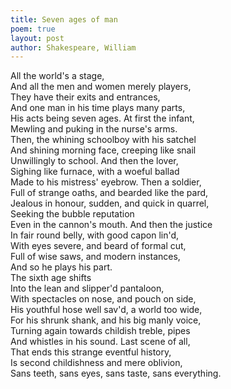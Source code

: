 ```yaml
---
title: Seven ages of man
poem: true
layout: post
author: Shakespeare, William
---
```

All the world's a stage,  
And all the men and women merely players,  
They have their exits and entrances,  
And one man in his time plays many parts,  
His acts being seven ages. At first the infant,  
Mewling and puking in the nurse's arms.  
Then, the whining schoolboy with his satchel  
And shining morning face, creeping like snail  
Unwillingly to school. And then the lover,  
Sighing like furnace, with a woeful ballad  
Made to his mistress' eyebrow. Then a soldier,  
Full of strange oaths, and bearded like the pard,  
Jealous in honour, sudden, and quick in quarrel,  
Seeking the bubble reputation  
Even in the cannon's mouth. And then the justice  
In fair round belly, with good capon lin'd,  
With eyes severe, and beard of formal cut,  
Full of wise saws, and modern instances,  
And so he plays his part.  
The sixth age shifts  
Into the lean and slipper'd pantaloon,  
With spectacles on nose, and pouch on side,  
His youthful hose well sav'd, a world too wide,  
For his shrunk shank, and his big manly voice,  
Turning again towards childish treble, pipes  
And whistles in his sound. Last scene of all,  
That ends this strange eventful history,  
Is second childishness and mere oblivion,  
Sans teeth, sans eyes, sans taste, sans everything.

